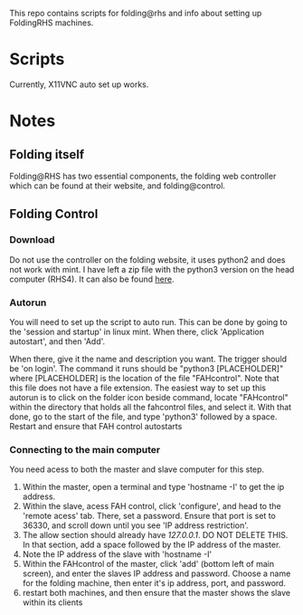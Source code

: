 This repo contains scripts for folding@rhs and info about setting up FoldingRHS machines.

# Scripts
Currently, X11VNC auto set up works.

# Notes

## Folding itself

Folding@RHS has two essential components, the folding web controller which can be found at their website, and folding@control.

## Folding Control 

### Download

Do not use the controller on the folding website, it uses python2 and does not work with mint. I have left a zip file with the python3 version on the head computer (RHS4). It can also be found [here](https://github.com/cdberkstresser/fah-control). 

### Autorun

You will need to set up the script to auto run. This can be done by going to the 'session and startup' in linux mint. When there, click 'Application autostart', and then 'Add'. 

When there, give it the name and description you want. The trigger should be 'on login'. The command it runs should be "python3 [PLACEHOLDER]" where [PLACEHOLDER] is the location of the file "FAHcontrol". Note that this file does not have a file extension. The easiest way to set up this autorun is to click on the folder icon beside command, locate "FAHcontrol" within the directory that holds all the fahcontrol files, and select it. With that done, go to the start of the file, and type 'python3' followed by a space. 
Restart and ensure that FAH control autostarts

### Connecting to the main computer

You need acess to both the master and slave computer for this step. 

1. Within the master, open a terminal and type 'hostname -I' to get the ip address. 
2. Within the slave, acess FAH control, click 'configure', and head to the 'remote acess' tab. There, set a password. Ensure that port is set to 36330, and scroll down until you see 'IP address restriction'. 
3. The allow section should already have *127.0.0.1*. DO NOT DELETE THIS. In that section, add a space followed by the IP address of the master.
4. Note the IP address of the slave with 'hostname -I'
5. Within the FAHcontrol of the master, click 'add' (bottom left of main screen), and enter the slaves IP address and password. Choose a name for the folding machine, then enter it's ip address, port, and password.
6. restart both machines, and then ensure that the master shows the slave within its clients 
